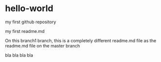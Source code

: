 # hello-world
my first github repository

my first readme.md


On this branch1 branch, this is a completely different readme.md file as the readme.md file on the master branch

bla bla bla
bla

